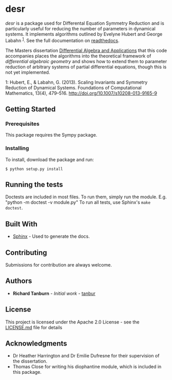# desr

*desr* is a package used for Differental Equation Symmetry Reduction and is particularly useful for reducing the number of parameters in dynamical systems. It implements algorithms outlined by Evelyne Hubert and George Labahn <sup>[1](#myfootnote1)</sup>. See the full documentation on [readthedocs](https://desr.readthedocs.io/en/latest/).

The Masters dissertation [Differential Algebra and Applications](http://tanbur.github.io/desr/dissertation/differential_algebra_and_applications.pdf) that this code accompanies places the algorithms into the theoretical framework of <em>differential algebraic geometry</em> and shows how to extend them to parameter reduction of arbitrary systems of partial differential equations, though this is not yet implemented.

<a name="myfootnote1">1</a>: Hubert, E., & Labahn, G. (2013). Scaling Invariants and Symmetry Reduction of Dynamical Systems. Foundations of Computational Mathematics, 13(4), 479–516. http://doi.org/10.1007/s10208-013-9165-9


## Getting Started

### Prerequisites

This package requires the Sympy package.

### Installing

To install, download the package and run:

`$ python setup.py install`

## Running the tests

Doctests are included in most files. To run them, simply run the module. E.g. "python -m doctest -v module.py"
To run all tests, use Sphinx's `make doctest`.

## Built With

* [Sphinx](http://www.sphinx-doc.org/en/stable/) - Used to generate the docs.

## Contributing

Submissions for contribution are always welcome.

## Authors

* **Richard Tanburn** - *Initial work* - [tanbur](https://github.com/tanbur)

## License

This project is licensed under the Apache 2.0 License - see the [LICENSE.md](LICENSE.md) file for details

## Acknowledgments

* Dr Heather Harrington and Dr Emilie Dufresne for their supervision of the dissertation.
* Thomas Close for writing his diophantine module, which is included in this package.
